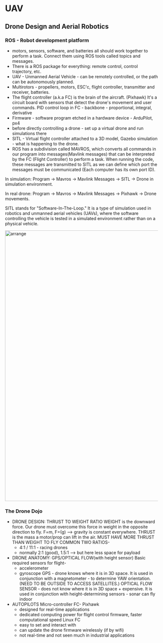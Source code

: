 # UAV
## Drone Design and Aerial Robotics


### ROS - Robot development platform
- motors, sensors, software, and batteries all should work together to perform a task. Connect them using ROS tools called topics and messages.
- There is a ROS package for everything: remote control, control trajectory, etc.
- UAV - Unmanned Aerial Vehicle - can be remotely controlled, or the path can be autonomously planned.
- Multirotors - propellers, motors, ESC'c, flight controller, transmitter and receiver, batteries.
- The flight controller (a.k.a FC) is the brain of the aircraft. (Pixhawk) It's a circuit board with sensors that detect the drone's movement and user commands. PID control loop in FC - backbone - proportional, integral, derivative
- Firmware - software program etched in a hardware device - ArduPilot, px4
- before directly controlling a drone - set up a virtual drone and run simulations there
- SITL - Virtual flight controller attached to a 3D model, Gazebo simulation - what is happening to the drone.
- ROS has a subdivision called MAVROS, which converts all commands in our program into messages(Mavlink messages) that can be interpreted by the FC (Flight Controller) to perform a task. When running the code, these messages are transmitted to SITL as we can define which port the messages must be communicated (Each computer has its own port ID).

In simulation:
Program -> Mavros -> Mavlink Messages -> SITL -> Drone in simulation environment.

In real drone:
Program -> Mavros -> Mavlink Messages -> Pixhawk -> Drone movements.

SITL stands for "Software-In-The-Loop." It is a type of simulation used in robotics and unmanned aerial vehicles (UAVs), where the software controlling the vehicle is tested in a simulated environment rather than on a physical vehicle.

<img width="891" alt="arrange" src="https://github.com/user-attachments/assets/09a69e29-b08a-4e2b-9738-744e28b662b9" />


### The Drone Dojo
- DRONE DESIGN: THRUST TO WEIGHT RATIO
  WEIGHT is the downward force. Our drone must overcome this force in weight in the opposite direction to fly. 
  F=m, F=(g) —> gravity is constant everywhere.
  THRUST is the mass a motor/prop can lift in the air.
  MUST HAVE MORE THRUST THAN WEIGHT TO FLY
  COMMON TWO RATIOS-
    - 4:1 / 11:1 - racing drones
    - normally 2:1 (good), 1.5:1 —> but here less space for payload
- DRONE ANATOMY: GPS/OPTICAL FLOW(with height sensor)
  Basic required sensors for flight-
    - accelerometer
    - gyroscope
  GPS - drone knows where it is in 3D space. It is used in conjunction with a magnetometer - to determine YAW orientation. (NEED TO BE OUTSIDE TO ACCESS SATELLITES.)
  OPTICAL FLOW SENSOR - does not know where it is in 3D space + expensive. It is used in conjunction with height-determining sensors - sonar can fly indoor   
- AUTOPILOTS
  Micro-controller FC- Pixhawk 
    - designed for real-time applications
    - dedicated computing power for flight control firmware, faster computational speed
  Linux FC
    - easy to set and interact with
    - can update the drone firmware wirelessly (if by wifi)
    - not real-time and not seen much in industrial applications
